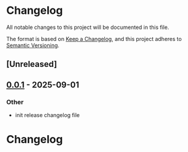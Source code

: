 # Changelog

All notable changes to this project will be documented in this file.

The format is based on [Keep a Changelog](https://keepachangelog.com/en/1.0.0/),
and this project adheres to [Semantic Versioning](https://semver.org/spec/v2.0.0.html).

## [Unreleased]

## [0.0.1](https://github.com/graphql-hive/router/releases/tag/hive-router-plan-executor-v0.0.1) - 2025-09-01

### Other

- init release changelog file
# Changelog
